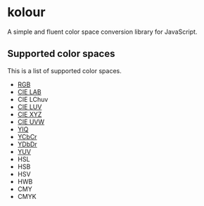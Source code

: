 # kolour
A simple and fluent color space conversion library for JavaScript.

## Supported color spaces
This is a list of supported color spaces.

- [RGB](https://en.m.wikipedia.org/wiki/RGB_color_space)
- [CIE LAB](https://en.m.wikipedia.org/wiki/Lab_color_space)
- CIE LChuv
- [CIE LUV](https://en.m.wikipedia.org/wiki/CIELUV)
- [CIE XYZ](https://en.m.wikipedia.org/wiki/CIE_XYZ_color_space)
- [CIE UVW](https://en.wikipedia.org/wiki/CIE_1964_color_space)
- [YIQ](https://en.wikipedia.org/wiki/YIQ)
- [YCbCr](https://en.wikipedia.org/wiki/YCbCr)
- [YDbDr](http://mathjs.org/docs/datatypes/matrices.html)
- [YUV](https://en.wikipedia.org/wiki/YUV)
- HSL
- HSB
- HSV
- HWB
- CMY
- CMYK
